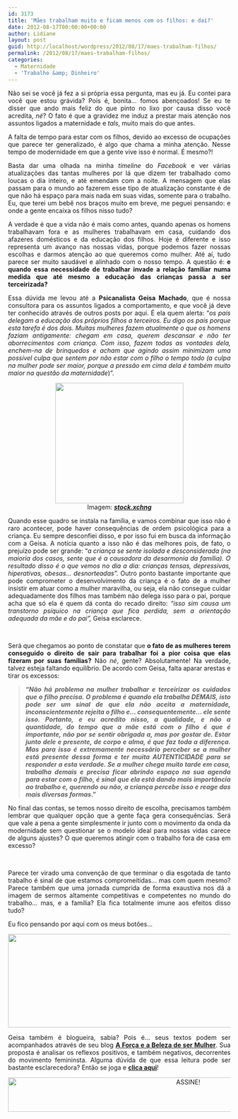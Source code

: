 ```yaml
---
id: 3173
title: 'Mães trabalham muito e ficam menos com os filhos: e daí?'
date: 2012-08-17T00:00:00+00:00
author: Lidiane
layout: post
guid: http://localhost/wordpress/2012/08/17/maes-trabalham-filhos/
permalink: /2012/08/17/maes-trabalham-filhos/
categories:
  - Maternidade
  - 'Trabalho &amp; Dinheiro'
---
```

<p style="text-align: justify;">
  Não sei se você já fez a si própria essa pergunta, mas eu já. Eu contei para você que estou grávida? Pois é, bonita… fomos abençoados! Se eu te disser que ando mais feliz do que pinto no lixo por causa disso você acredita, <em>né</em>? O fato é que a gravidez me induz a prestar mais atenção nos assuntos ligados a maternidade e <em>tals</em>, muito mais do que antes.
</p>

<p style="text-align: justify;" align="justify">
  A falta de tempo para estar com os filhos, devido ao excesso de ocupações que parece ter generalizado, é algo que chama a minha atenção. Nesse tempo de modernidade em que a gente vive isso é normal. É mesmo?!
</p>

<!--more-->

<p align="justify">
  Basta dar uma olhada na minha <em>timeline</em> do <em>Facebook</em> e ver várias atualizações das tantas mulheres por lá que dizem ter trabalhado como loucas o dia inteiro, e até emendam com a noite. A mensagem que elas passam para o mundo ao fazerem esse tipo de atualização constante é de que não há espaço para mais nada em suas vidas, somente para o trabalho. Eu, que terei um bebê nos braços muito em breve, me peguei pensando: e onde a gente encaixa os filhos nisso tudo?
</p>

<p align="justify">
  A verdade é que a vida não é mais como antes, quando apenas os homens trabalhavam fora e as mulheres trabalhavam em casa, cuidando dos afazeres domésticos e da educação dos filhos. Hoje é diferente e isso representa um avanço nas nossas vidas, porque podemos fazer nossas escolhas e darmos atenção ao que queremos como mulher. Até aí, tudo parece ser muito saudável e alinhado com o nosso tempo. A questão é: <strong>e quando essa necessidade de trabalhar invade a relação familiar numa medida que até mesmo a educação das crianças passa a ser terceirizada?</strong>
</p>

<p align="justify">
  Essa dúvida me levou até a <strong>Psicanalista Geisa Machado</strong>, que é nossa consultora para os assuntos ligados a comportamento, e que você já deve ter conhecido através de outros posts por aqui. É ela quem alerta: “<em>os pais delegam a educação dos próprios filhos a terceiros. Eu digo os pais porque esta tarefa é dos dois. Muitas mulheres fazem atualmente o que os homens faziam antigamente: chegam em casa, querem descansar e não ter aborrecimentos com criança. Com isso, fazem todas as vontades dela, enchem-na de brinquedos e acham que agindo assim minimizam uma possível culpa que sentem por não estar com o filho o tempo todo (a culpa na mulher pode ser maior, porque a pressão em cima dela é também muito maior na questão da maternidade</em>)”.
</p>

<p align="center">
  <a href="http://www.trololodemulher.com.br/2012/08/17/maes-trabalham-filhos/mae-e-bebe/" rel="attachment wp-att-9030"><img class="alignnone size-full wp-image-9030" title="MAE E BEBE" src="http://www.trololodemulher.com.br/blog/wp-content/uploads/2012/08/MAE-E-BEBE.png" alt="" width="290" height="273" /></a><br /> Imagem: <strong><em><a href="http://www.sxc.hu/" target="_blank">stock.xchng</a></em></strong>
</p>

<p align="justify">
  Quando esse quadro se instala na família, e vamos combinar que isso não é raro acontecer, pode haver consequências de ordem psicológica para a criança. Eu sempre desconfiei disso, e por isso fui em busca da informação com a Geisa. A notícia quanto a isso não é das melhores pois, de fato, o prejuízo pode ser grande: “<em>a criança se sente isolada e desconsiderada (na maioria dos casos, sente que é a causadora da desarmonia da família). O resultado disso é o que vemos no dia a dia: crianças tensas, depressivas, hiperativas, obesas&#8230; desnorteadas”.</em> Outro ponto bastante importante que pode comprometer o desenvolvimento da criança é o fato de a mulher insistir em atuar como a mulher maravilha, ou seja, ela não consegue cuidar adequadamente dos filhos mas também não delega isso para o pai, porque acha que só ela é quem dá conta do recado direito:<em> “isso sim causa um transtorno psíquico na criança que fica perdida, sem a orientação adequada da mãe e do pai”,</em> Geisa esclarece.
</p>

&nbsp;

<p align="justify">
  Será que chegamos ao ponto de constatar que <strong>o fato de as mulheres terem conseguido o direito de sair para trabalhar foi a pior coisa que elas fizeram por suas famílias?</strong> Não <em>né</em>, gente? Absolutamente! Na verdade, talvez esteja faltando equilíbrio. De acordo com Geisa, falta aparar arestas e tirar os excessos:
</p>

> <p align="justify">
>   <strong>“<em>Não há problema na mulher trabalhar e terceirizar os cuidados que o filho precisa. O problema é quando ela trabalha DEMAIS, isto pode ser um sinal de que ela não aceita a maternidade, inconscientemente rejeita o filho e&#8230; consequentemente&#8230; ele sente isso. Portanto, e eu acredito nisso, a qualidade, e não a quantidade, do tempo que a mãe está com o filho é que é importante, não por se sentir obrigada a, mas por gostar de. Estar junto dele e presente, de corpo e alma, é que faz toda a diferença. Mas para isso é extremamente necessário perceber se a mulher está presente dessa forma e ter muita AUTENTICIDADE para se responder a esta verdade. Se a mulher chega muito tarde em casa, trabalha demais e precisa ficar abrindo espaço na sua agenda para estar com o filho, é sinal que ela está dando mais importância ao trabalho e, querendo ou não, a criança percebe isso e reage das mais diversas formas</em>.”</strong>
> </p>

<p align="justify">
  No final das contas, se temos nosso direito de escolha, precisamos também lembrar que qualquer opção que a gente faça gera consequências. Será que vale a pena a gente simplesmente ir junto com o movimento da onda da modernidade sem questionar se o modelo ideal para nossas vidas carece de alguns ajustes? O que queremos atingir com o trabalho fora de casa em excesso?
</p>

&nbsp;

<p align="justify">
  Parece ter virado uma convenção de que terminar o dia esgotada de tanto trabalho é sinal de que estamos compromeitidas… mas com quem mesmo? Parece também que uma jornada cumprida de forma exaustiva nos dá a imagem de sermos altamente competitivas e competentes no mundo do trabalho… mas, e a família? Ela fica totalmente imune aos efeitos disso tudo?
</p>

<p align="justify">
  Eu fico pensando por aqui com os meus botões…
</p>

<p align="center">
  <a href="http://www.trololodemulher.com.br/2012/08/17/maes-trabalham-filhos/geisa-machado/" rel="attachment wp-att-9029"><img class="alignnone size-full wp-image-9029" title="GEISA MACHADO" src="http://www.trololodemulher.com.br/blog/wp-content/uploads/2012/08/GEISA-MACHADO.png" alt="" width="516" height="212" /></a>
</p>

<p align="justify">
  Geisa também é blogueira, sabia? Pois é… seus textos podem ser acompanhados através de seu blog <strong><a href="http://geisamachado.blogspot.com.br/" target="_blank">A Força e a Beleza de ser Mulher</a></strong>. Sua proposta é analisar os reflexos positivos, e também negativos, decorrentes do movimento femininsta. Alguma dúvida de que essa leitura pode ser bastante esclarecedora? Então se joga e <strong><a href="http://geisamachado.blogspot.com.br/" target="_blank">clica aqui</a></strong>!
</p>

<p align="center">
  <a href="http://feedburner.google.com/fb/a/mailverify?uri=blogBichaFemea&loc=en_US" target="_blank"><img class="alignnone size-full wp-image-10439" src="http://www.trololodemulher.com.br/blog/wp-content/uploads/2014/09/ASSINE.png" alt="ASSINE!" width="800" height="78" /></a>
</p>